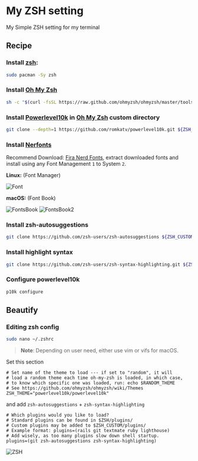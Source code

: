 # My ZSH setting
My Simple ZSH setting for my terminal

## Recipe

### Install [zsh](https://aur.archlinux.org/):
```zsh
sudo pacman -Sy zsh
```

### Install [Oh My Zsh](https://ohmyz.sh/)
```zsh
sh -c "$(curl -fsSL https://raw.github.com/ohmyzsh/ohmyzsh/master/tools/install.sh)"
```

### Install [Powerlevel10k](https://github.com/romkatv/powerlevel10k) in [Oh My Zsh](https://ohmyz.sh/) custom directory
```zsh
git clone --depth=1 https://github.com/romkatv/powerlevel10k.git ${ZSH_CUSTOM:-$HOME/.oh-my-zsh/custom}/themes/powerlevel10k
```

### Install [Nerfonts](https://www.nerdfonts.com/font-downloads)
Recommend Download: [Fira Nerd Fonts](https://github.com/ryanoasis/nerd-fonts/releases/download/v2.2.2/FiraCode.zip), extract downloaded fonts and install using any Font Management `1` to System `2`.

**Linux:** (Font Manager)

![Font](https://user-images.githubusercontent.com/72515939/204844204-708e1795-91cc-4cf8-a296-70e07ae4a3d7.png)

**macOS:** (Font Book)

![FontsBook](https://user-images.githubusercontent.com/72515939/204847668-89a8fd2c-a492-4d09-8442-f1a2d9870eef.png)
![FontsBook2](https://user-images.githubusercontent.com/72515939/204847817-e47a8856-b558-4009-950b-682d933df22b.png)

### Install zsh-autosuggestions
```zsh
git clone https://github.com/zsh-users/zsh-autosuggestions ${ZSH_CUSTOM:-~/.oh-my-zsh/custom}/plugins/zsh-autosuggestions
```

### Install highlight syntax
```zsh
git clone https://github.com/zsh-users/zsh-syntax-highlighting.git ${ZSH_CUSTOM:-~/.oh-my-zsh/custom}/plugins/zsh-syntax-highlighting
```

### Configure powerlevel10k
```zsh
p10k configure 
```

## Beautify

### Editing zsh config
```zsh
sudo nano ~/.zshrc
```
> **Note**: Depending on user need, either use vim or vifs for macOS.

Set this section

```nano
# Set name of the theme to load --- if set to "random", it will
# load a random theme each time oh-my-zsh is loaded, in which case,
# to know which specific one was loaded, run: echo $RANDOM_THEME
# See https://github.com/ohmyzsh/ohmyzsh/wiki/Themes
ZSH_THEME="powerlevel10k/powerlevel10k"
```

and add `zsh-autosuggestions` + `zsh-syntax-highlighting`

```nano
# Which plugins would you like to load?
# Standard plugins can be found in $ZSH/plugins/
# Custom plugins may be added to $ZSH_CUSTOM/plugins/
# Example format: plugins=(rails git textmate ruby lighthouse)
# Add wisely, as too many plugins slow down shell startup.
plugins=(git zsh-autosuggestions zsh-syntax-highlighting)
```
![ZSH](https://user-images.githubusercontent.com/72515939/204844248-9e3a6650-7f6b-4db8-9312-93cab58d6776.png)
